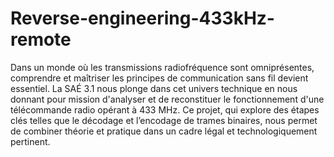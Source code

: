 # Reverse-engineering-433kHz-remote

Dans un monde où les transmissions radiofréquence sont omniprésentes, comprendre et 
maîtriser les principes de communication sans fil devient essentiel. La SAÉ 3.1 nous plonge dans cet 
univers technique en nous donnant pour mission d'analyser et de reconstituer le fonctionnement d'une 
télécommande radio opérant à 433 MHz. Ce projet, qui explore des étapes clés telles que le décodage 
et l’encodage de trames binaires, nous permet de combiner théorie et pratique dans un cadre légal et 
technologiquement pertinent.
